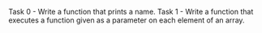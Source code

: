 Task 0 - Write a function that prints a name.
Task 1 - Write a function that executes a function given as a parameter on each element of an array.

